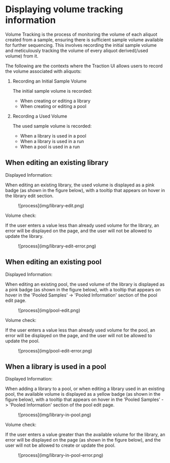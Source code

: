 # Displaying volume tracking information

Volume Tracking is the process of monitoring the volume of each aliquot created from a sample, ensuring there is sufficient sample volume available for further sequencing. This involves recording the initial sample volume and meticulously tracking the volume of every aliquot derived(/used volume) from it.

The following are the contexts where the Traction UI allows users to record the volume associated with aliquots:

1. Recording an Initial Sample Volume

   The initial sample volume is recorded:

   - When creating or editing a library
   - When creating or editing a pool

2. Recording a Used Volume

   The used sample volume is recorded:

   - When a library is used in a pool
   - When a library is used in a run
   - When a pool is used in a run

## When editing an existing library

Displayed Information:

When editing an existing library, the used volume is displayed as a pink badge (as shown in the figure below), with a tooltip that appears on hover in the library edit section.

<figure markdown="span">
  ![process](img/library-edit.png)
</figure>

Volume check:

If the user enters a value less than already used volume for the library, an error will be displayed on the page, and the user will not be allowed to update the library.

<figure markdown="span">
  ![process](img/library-edit-error.png)
</figure>

## When editing an existing pool

Displayed Information:

When editing an existing pool, the used volume of the library is displayed as a pink badge (as shown in the figure below), with a tooltip that appears on hover in the 'Pooled Samples' -> 'Pooled Information' section of the pool edit page.

<figure markdown="span">
  ![process](img/pool-edit.png)
</figure>

Volume check:

If the user enters a value less than already used volume for the pool, an error will be displayed on the page, and the user will not be allowed to update the pool.

<figure markdown="span">
  ![process](img/pool-edit-error.png)
</figure>

## When a library is used in a pool

Displayed Information:

When adding a library to a pool, or when editing a library used in an existing pool, the available volume is displayed as a yellow badge (as shown in the figure below), with a tooltip that appears on hover in the 'Pooled Samples' -> 'Pooled Information' section of the pool edit page.

<figure markdown="span">
  ![process](img/library-in-pool.png)
</figure>

Volume check:

If the user enters a value greater than the available volume for the library, an error will be displayed on the page (as shown in the figure below), and the user will not be allowed to create or update the pool.

<figure markdown="span">
  ![process](img/library-in-pool-error.png)
</figure>
